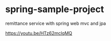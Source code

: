 # spring-sample-project
remittance service with spring web mvc and jpa

https://youtu.be/HTz62mclqMQ
